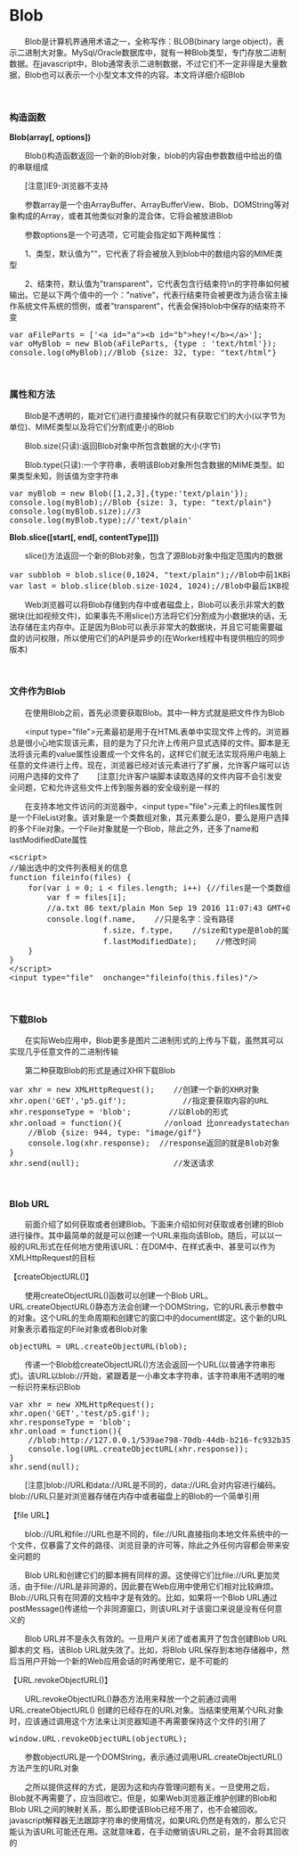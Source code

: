 # Blob

　　Blob是计算机界通用术语之一，全称写作：BLOB(binary large object)，表示二进制大对象。MySql/Oracle数据库中，就有一种Blob类型，专门存放二进制数据。在javascript中，Blob通常表示二进制数据，不过它们不一定非得是大量数据，Blob也可以表示一个小型文本文件的内容。本文将详细介绍Blob

&nbsp;

### 构造函数

**Blob(array[, options])**

　　Blob()构造函数返回一个新的Blob对象，blob的内容由参数数组中给出的值的串联组成

　　[注意]IE9-浏览器不支持

　　参数array是一个由ArrayBuffer、ArrayBufferView、Blob、DOMString等对象构成的Array，或者其他类似对象的混合体，它将会被放进Blob

　　参数options是一个可选项，它可能会指定如下两种属性：

　　1、类型，默认值为""，它代表了将会被放入到blob中的数组内容的MIME类型

　　2、结束符，默认值为"transparent"，它代表包含行结束符\n的字符串如何被输出。它是以下两个值中的一个："native"，代表行结束符会被更改为适合宿主操作系统文件系统的惯例，或者"transparent"，代表会保持blob中保存的结束符不变

<div class="cnblogs_code">
<pre>var aFileParts = ['&lt;a id="a"&gt;&lt;b id="b"&gt;hey!&lt;/b&gt;&lt;/a&gt;']; 
var oMyBlob = new Blob(aFileParts, {type : 'text/html'}); 
console.log(oMyBlob);//Blob {size: 32, type: "text/html"}</pre>
</div>

&nbsp;

### 属性和方法

　　Blob是不透明的，能对它们进行直接操作的就只有获取它们的大小(以字节为单位)、MIME类型以及将它们分割成更小的Blob

　　Blob.size(只读):返回Blob对象中所包含数据的大小(字节)

　　Blob.type(只读):一个字符串，表明该Blob对象所包含数据的MIME类型。如果类型未知，则该值为空字符串

<div class="cnblogs_code">
<pre>var myBlob = new Blob([1,2,3],{type:'text/plain'});
console.log(myBlob);//Blob {size: 3, type: "text/plain"}
console.log(myBlob.size);//3
console.log(myBlob.type);//'text/plain'</pre>
</div>

**Blob.slice([start[, end[, contentType]]])**

　　slice()方法返回一个新的Blob对象，包含了源Blob对象中指定范围内的数据

<div class="cnblogs_code">
<pre>var subblob = blob.slice(0,1024, "text/plain");//Blob中前1KB视为文本
var last = blob.slice(blob.size-1024, 1024);//Blob中最后1KB视为无类型</pre>
</div>

　　Web浏览器可以将Blob存储到内存中或者磁盘上，Blob可以表示非常大的数据块(比如视频文件)，如果事先不用slice()方法将它们分割成为小数据块的话，无法存储在主内存中。正是因为Blob可以表示非常大的数据块，并且它可能需要磁盘的访问权限，所以使用它们的API是异步的(在Worker线程中有提供相应的同步版本)

&nbsp;

### 文件作为Blob

　　在使用Blob之前，首先必须要获取Blob。其中一种方式就是把文件作为Blob

　　&lt;input type="file"&gt;元素最初是用于在HTML表单中实现文件上传的。浏览器总是很小心地实现该元素，目的是为了只允许上传用户显式选择的文件。脚本是无法将该元素的value属性设置成一个文件名的，这样它们就无法实现将用户电脑上任意的文件进行上传。现在，浏览器已经对该元素进行了扩展，允许客户端可以访问用户选择的文件了
　　[注意]允许客户端脚本读取选择的文件内容不会引发安全问题，它和允许这些文件上传到服务器的安全级别是一样的

　　在支持本地文件访问的浏览器中，&lt;input type="file"&gt;元素上的files属性则是一个FileList对象。该对象是一个类数组对象，其元素要么是0，要么是用户选择的多个File对象。一个File对象就是一个Blob，除此之外，还多了name和lastModifiedDate属性

<div class="cnblogs_code">
<pre>&lt;script&gt;
//输出选中的文件列表相关的信息
function fileinfo(files) {
    for(var i = 0; i &lt; files.length; i++) {//files是一个类数组对象
        var f = files[i];
        //a.txt 86 text/plain Mon Sep 19 2016 11:07:43 GMT+0800 (中国标准时间)
        console.log(f.name,    //只是名字：没有路径
                    f.size, f.type,    //size和type是Blob的属性
                    f.lastModifiedDate);    //修改时间
    }
}
&lt;/script&gt;
&lt;input type="file"  onchange="fileinfo(this.files)"/&gt; </pre>
</div>

&nbsp;

### 下载Blob

　　在实际Web应用中，Blob更多是图片二进制形式的上传与下载，虽然其可以实现几乎任意文件的二进制传输

　　第二种获取Blob的形式是通过XHR下载Blob

<div class="cnblogs_code">
<pre>var xhr = new XMLHttpRequest();    //创建一个新的XHR对象 
xhr.open('GET','p5.gif');            //指定要获取内容的URL
xhr.responseType = 'blob';        //以Blob的形式
xhr.onload = function(){         //onload 比onreadystatechange更容易
    //Blob {size: 944, type: "image/gif"} 
    console.log(xhr.response);  //response返回的就是Blob对象    
}                                
xhr.send(null);                    //发送请求</pre>
</div>

&nbsp;

### Blob URL

　　前面介绍了如何获取或者创建Blob。下面来介绍如何对获取或者创建的Blob进行操作。其中最简单的就是可以创建一个URL来指向该Blob。随后，可以以一般的URL形式在任何地方使用该URL：在D0M中、在样式表中、甚至可以作为XMLHttpRequest的目标

【createObjectURL()】

　　使用createObjectURL()函数可以创建一个Blob URL。URL.createObjectURL()静态方法会创建一个DOMString，它的URL表示参数中的对象。这个URL的生命周期和创建它的窗口中的document绑定。这个新的URL对象表示着指定的File对象或者Blob对象

<div class="cnblogs_code">
<pre>objectURL = URL.createObjectURL(blob);</pre>
</div>

　　传递一个Blob给createObjectURL()方法会返回一个URL(以普通字符串形式)。该URL以blob://开始，紧跟着是一小串文本字符串，该字符串用不透明的唯一标识符来标识Blob

<div class="cnblogs_code">
<pre>var xhr = new XMLHttpRequest();     
xhr.open('GET','test/p5.gif');    
xhr.responseType = 'blob';    
xhr.onload = function(){ 
    //blob:http://127.0.0.1/539ae798-70db-44db-b216-fc932b358285
    console.log(URL.createObjectURL(xhr.response));
}    
xhr.send(null);</pre>
</div>

　　[注意]blob://URL和data://URL是不同的，data://URL会对内容进行编码。blob://URL只是对浏览器存储在内存中或者磁盘上的Blob的一个简单引用

【file URL】

　　blob://URL和file://URL也是不同的，file://URL直接指向本地文件系统中的一个文件，仅暴露了文件的路径、浏览目录的许可等，除此之外任何内容都会带来安全问题的

　　Blob URL和创建它们的脚本拥有同样的源。这使得它们比file://URL更加灵活，由于file://URL是非同源的，因此要在Web应用中使用它们相对比较麻烦。Blob://URL只有在同源的文档中才是有效的。比如，如果将一个Blob URL通过postMessage()传递给一个非同源窗口，则该URL对于该窗口来说是没有任何意义的

　　Blob URL并不是永久有效的。一旦用户关闭了或者离开了包含创建Blob URL脚本的文 档，该Blob URL就失效了。比如，将Blob URL保存到本地存储器中，然后当用户开始一个新的Web应用会话的时再使用它，是不可能的

【URL.revokeObjectURL()】

　　URL.revokeObjectURL()静态方法用来释放一个之前通过调用URL.createObjectURL() 创建的已经存在的URL对象。当结束使用某个URL对象时，应该通过调用这个方法来让浏览器知道不再需要保持这个文件的引用了

<div class="cnblogs_code">
<pre>window.URL.revokeObjectURL(objectURL);</pre>
</div>

　　参数objectURL是一个DOMString，表示通过调用URL.createObjectURL()方法产生的URL对象

　　之所以提供这样的方式，是因为这和内存管理问题有关。一旦使用之后，Blob就不再需要了，应当回收它。但是，如果Web浏览器正维护创建的Blob和Blob URL之间的映射关系，那么即使该Blob已经不用了，也不会被回收。javascript解释器无法跟踪字符串的使用情况，如果URL仍然是有效的，那么它只能认为该URL可能还在用。这就意味着，在手动撤销该URL之前，是不会将其回收的

